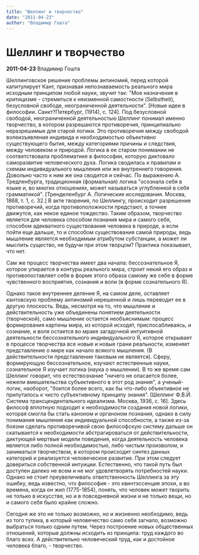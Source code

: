 ```yaml
---
title: "Шеллинг и творчество"
date: "2011-04-23"
author: "Владимир Гошта"
---
```


# Шеллинг и творчество

**2011-04-23** Владимир Гошта

Шеллинговское решение проблемы антиномий, перед которой капитулирует Кант, признавая непознаваемость реального мира исходным принципом любой науки, звучит так: "Мое назначение в критицизме - стремиться к неизменной cамостности (Selbstheit), безусловной свободе, неограниченной деятельности". [Новые идеи в философии. Санкт?Петербург, (1914), с. 124]. Под безусловной свободой, неограниченной деятельностью Шеллинг понимал именно творчество, в котором разрешаются противоречия, принципиально неразрешимые для старой логики. Это противоречия между свободой волеизъявления индивида и необходимостью объективно существующего бытия, между категориями причины и следствия, между человеком и природой. Логика в ее старом понимании не соответствовала проблематике в философии, которую диктовало саморазвитие человеческого духа. Логика сводилась к правилам и схемам индивидуального мышления или же внутреннего говорения. Довольно часто к ним же она сводится и сейчас. По выражению А. Тредленбурга, традиционная (формальная) логика "осознала себя в языке и, во многих отношениях, может называться углубленной в себя грамматикой". [Тренделенбург А. Логические исследования. Москва, 1868, т. 1, с. 32.] В акте творения, по Шеллингу, происходит разрешение противоречий, когда противоположности предстают, а точнее движутся, как некое единое тождество. Таким образом, творчество является для человека способом познания мира и самого себя, способом адекватного существования человека в природе, а если пойти еще дальше, то и способом существования самой природы, ведь мышление является необходимым атрибутом субстанции, а может ли мыслить существо, не будучи при этом творцом? Практика показывает, что нет.

Сам же процесс творчества имеет два начала: бессознательное Я, которое упирается в контуры реального мира, строит некий его образ и противопоставляет себя в форме этого образа самому же себе в форме чувственного восприятия, сознания и воли (в форме сознательного Я).

Однако такое внутреннее деление Я, на самом деле, оставляет кантовскую проблему антиномий нерешенной и лишь переводит ее в другую плоскость. Ведь, несмотря на то, что мышление и действительность уже объединены понятием деятельности (творческой), само мышление остается необъяснимым: процесс формирования картины мира, из которой исходят, приспосабливаясь, и сознание, и воля остается во мраке загадочной интуитивной деятельности бессознательного индивидуального Я, которое открывает в процессе творчества все новые и новые грани реальности, изменяет представление о мире как начало всякого мышления. (В действительности представление таковым не является). Сферу, формирующую бессознательное, изучают естественные науки, сознательное Я изучает логика (наука о мышлении). В то же время сам Шеллинг говорит, что естествознание "ничего не опасается более, нежели вмешательства субъективного в этот род знания", а ученый-логик, наоборот, "боится более всего, как бы что-либо объективное не припуталось к чисто субъективному принципу знания". [Шеллинг Ф.В.Й. Система трансцендентального идеализма. Москва, 1936, с. 16]. Здесь философ вплотную подходит к необходимости создания новой логики, которая смогла бы стать каноном и органоном познания, однако в силу понимания мышления как индивидуальной способности, а также из-за боязни сделать противоречивой свою философскую систему дальше он скатывается к необходимости абстрагироваться от действительности, диктующей мертвые модели поведения, когда деятельность человека является либо полной необходимостью, либо чистым произволом, и заниматься творчеством, в котором происходит синтез данных категорий и реализуется человеческое развитие. При этом следует довериться собственной интуиции. Естественно, что такой путь был доступен далеко не всем и не мог удовлетворять потребностей науки. Однако не стоит преувеличивать ответственность Шеллинга за эту ошибку, ведь известно, что философия - это квинтэссенция эпохи, а во времена, когда он жил (1775-1854), понять, что человек может творить не только в искусстве, но и в повседневной жизни и не только вещи, но и самого себя было крайне сложно.

Сегодня же это не только возможно, но и жизненно необходимо, ведь из того тупика, в который человечество само себя загнало, возможно выбраться только одним путем. Через построение новых общественных отношений, которые должны исходить из принципа: труд каждого во благо всех. А действительно человеческий труд, как и достойное человека благо, - творчество.